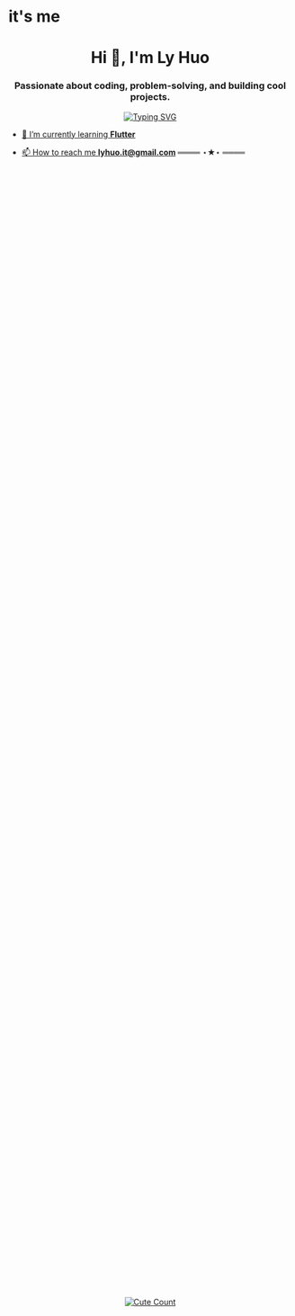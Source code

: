 # it's me
<h1 align="center">Hi 👋, I'm Ly Huo</h1>
<h3 align="center">Passionate about coding, problem-solving, and building cool projects.</h3>

<p align="center">
    <a href="https://git.io/typing-svg">
        <img src="https://readme-typing-svg.demolab.com?font=Fira+Code&weight=500&size=18&pause=1000&color=F70A83&width=435&lines=Management Infomation System student" alt="Typing SVG" />
<p align="center">
    
- 🌱 I’m currently learning **Flutter**

- 📫 How to reach me **lyhuo.it@gmail.com**
    </a>
    ════ ⋆★⋆ ════
    <br>
</p>
<br>
<div style="display: flex; justify-content: center; align-items: center; height: 100vh;">
  <a href="https://github.com/itskdey">
    <img alt="Cute Count" src="https://moe-counter.glitch.me/get/@itskdey?theme=rule34" />
  </a>
</div>

<be>

### Programming Languages

<!-- C Badge -->
![C](https://img.shields.io/badge/-C-000?&logo=c&logoColor=white) ![C++](https://img.shields.io/badge/-C%2B%2B-000?&logo=c%2B%2B&logoColor=00599C)

<!-- C# Badge -->
![C#](https://img.shields.io/badge/-CSharp-000?&logo=CSharp&logoColor=white)

<!-- Dart Badge -->
![Dart](https://img.shields.io/badge/-Dart-000?&logo=Dart&logoColor=0175C2)

<!-- Flutter Badge -->
![Flutter](https://img.shields.io/badge/-Flutter-000?&logo=flutter&logoColor=02569B)


### Frontend Development
<!-- HTML Badge -->
![HTML](https://img.shields.io/badge/-HTML-000?&logo=html5&logoColor=white)

<!-- CSS Badge -->
![CSS](https://img.shields.io/badge/-CSS-000?&logo=css3&logoColor=007396)

### Mobile App Development
![Flutter](https://img.shields.io/badge/-Flutter-000?&logo=flutter&logoColor=02569B)

### Database
![MySQL](https://img.shields.io/badge/-MySQL-000?&logo=mysql&logoColor=4479A1)
## Software
![Adobe Photoshop](https://img.shields.io/badge/-Adobe%20Photoshop-000?&logo=adobephotoshop&logoColor=31A8FF)
![Adobe Illustrator](https://img.shields.io/badge/-Adobe%20Illustrator-000?&logo=adobeillustrator&logoColor=FF9A00)
![Adobe Premiere Pro](https://img.shields.io/badge/-Adobe%20Premiere%20Pro-000?&logo=adobepremierepro&logoColor=F7A800)
![Figma](https://img.shields.io/badge/-Figma-000?&logo=figma&logoColor=F24E1E)

### School Projects
- [Animal Farm Management System](http://training.antkh.com/achievements/714.aspx)
- [Gas Station Management System](http://training.antkh.com/achievements/752.aspx)


